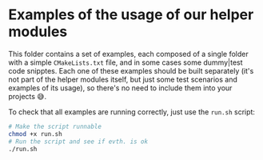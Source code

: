 # Examples of the usage of our helper modules

This folder contains a set of examples, each composed of a single folder with
a simple `CMakeLists.txt` file, and in some cases some dummy|test code snipptes.
Each one of these examples should be built separately (it's not part of the
helper modules itself, but just some test scenarios and examples of its usage),
so there's no need to include them into your projects :sweat_smile:.

To check that all examples are running correctly, just use the `run.sh` script:

```bash
# Make the script runnable
chmod +x run.sh
# Run the script and see if evth. is ok
./run.sh
```
